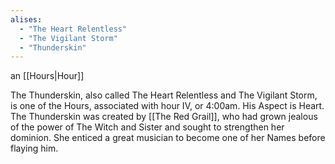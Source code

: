 ```yaml
---
alises:
  - "The Heart Relentless"
  - "The Vigilant Storm"
  - "Thunderskin"
---
```


an [[Hours|Hour]]

The Thunderskin, also called The Heart Relentless and The Vigilant Storm, is one of the Hours, associated with hour IV, or 4:00am. His Aspect is Heart. The Thunderskin was created by [[The Red Grail]], who had grown jealous of the power of The Witch and Sister and sought to strengthen her dominion. She enticed a great musician to become one of her Names before flaying him.
